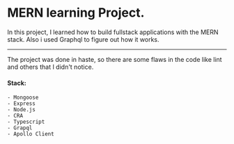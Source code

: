 # MERN learning Project.
In this project, I learned how to build fullstack applications with the MERN stack.
Also i used Graphql to figure out how it works.
____
The project was done in haste, so there are some flaws in the code like lint and others that I didn't notice.

#### Stack:
    - Mongoose
    - Express
    - Node.js
    - CRA
    - Typescript
    - Grapql
    - Apollo Client